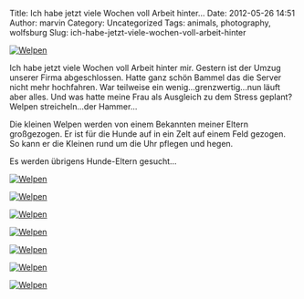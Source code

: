 Title: Ich habe jetzt viele Wochen voll Arbeit hinter...
Date: 2012-05-26 14:51
Author: marvin
Category: Uncategorized
Tags: animals, photography, wolfsburg
Slug: ich-habe-jetzt-viele-wochen-voll-arbeit-hinter

[![Welpen](http://farm9.staticflickr.com/8001/7272344460_eb3513c9a9.jpg)](http://www.flickr.com/photos/marvinxsteadfast/7272344460/ "Welpen by marvinxsteadfast, on Flickr, via Patr")

Ich habe jetzt viele Wochen voll Arbeit hinter mir. Gestern ist der
Umzug unserer Firma abgeschlossen. Hatte ganz schön Bammel das die
Server nicht mehr hochfahren. War teilweise ein
wenig...grenzwertig...nun läuft aber alles. Und was hatte meine Frau als
Ausgleich zu dem Stress geplant? Welpen streicheln...der Hammer...

Die kleinen Welpen werden von einem Bekannten meiner Eltern großgezogen.
Er ist für die Hunde auf in ein Zelt auf einem Feld gezogen. So kann er
die Kleinen rund um die Uhr pflegen und hegen.

Es werden übrigens Hunde-Eltern gesucht...

[![Welpen](http://farm8.staticflickr.com/7100/7272345914_79c65f69c8.jpg)](http://www.flickr.com/photos/marvinxsteadfast/7272345914/ "Welpen by marvinxsteadfast, on Flickr, via Patr")

[![Welpen](http://farm9.staticflickr.com/8015/7272347212_aa3dab1f13.jpg)](http://www.flickr.com/photos/marvinxsteadfast/7272347212/ "Welpen by marvinxsteadfast, on Flickr, via Patr")

[![Welpen](http://farm8.staticflickr.com/7217/7272348212_eb3daa8b43.jpg)](http://www.flickr.com/photos/marvinxsteadfast/7272348212/ "Welpen by marvinxsteadfast, on Flickr, via Patr")

[![Welpen](http://farm8.staticflickr.com/7218/7272350236_ea4a866a1a.jpg)](http://www.flickr.com/photos/marvinxsteadfast/7272350236/ "Welpen by marvinxsteadfast, on Flickr, via Patr")

[![Welpen](http://farm8.staticflickr.com/7227/7272349200_c506286173.jpg)](http://www.flickr.com/photos/marvinxsteadfast/7272349200/ "Welpen by marvinxsteadfast, on Flickr, via Patr")

[![Welpen](http://farm8.staticflickr.com/7243/7272351350_d3472a5849.jpg)](http://www.flickr.com/photos/marvinxsteadfast/7272351350/ "Welpen by marvinxsteadfast, on Flickr, via Patr")

[![Welpen](http://farm8.staticflickr.com/7239/7272343100_555f66d904.jpg)](http://www.flickr.com/photos/marvinxsteadfast/7272343100/ "Welpen by marvinxsteadfast, on Flickr, via Patr")

